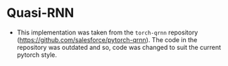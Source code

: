 # Quasi-RNN
- This implementation was taken from the `torch-qrnn` repository (https://github.com/salesforce/pytorch-qrnn). The code in the repository was outdated and so, code was changed to suit the current pytorch style.
